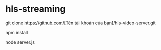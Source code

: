 # hls-streaming
git clone https://github.com/[Tên tài khoản của bạn]/hls-video-server.git

npm install

node server.js
